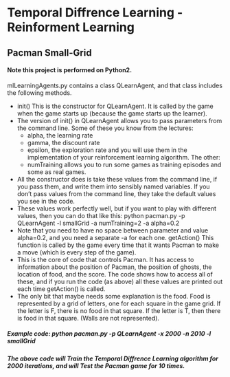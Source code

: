 # Temporal Diffrence Learning - Reinforment Learning 
## Pacman Small-Grid
#### Note this project is performed on Python2.

mlLearningAgents.py contains a class QLearnAgent, and that class includes the following methods.
* init() This is the constructor for QLearnAgent. It is called by the game when the game starts up
(because the game starts up the learner).
* The version of init() in QLearnAgent allows you to pass parameters from the command
line. Some of these you know from the lectures:
  - alpha, the learning rate
  - gamma, the discount rate  
  - epsilon, the exploration rate
and you will use them in the implementation of your reinforcement learning algorithm. The
other:
  - numTraining allows you to run some games as training episodes and some as real games.
* All the constructor does is take these values from the command line, if you pass them, and
write them into sensibly named variables. If you don’t pass values from the command line,
they take the default values you see in the code. 
* These values work perfectly well, but if you
want to play with different values, then you can do that like this:
python pacman.py -p QLearnAgent -l smallGrid -a numTraining=2 -a alpha=0.2
* Note that you need to have no space between parameter and value alpha=0.2, and you need
a separate -a for each one.
  getAction() This function is called by the game every time that it wants Pacman to make a move
(which is every step of the game).
* This is the core of code that controls Pacman. It has access to information about the position
of Pacman, the position of ghosts, the location of food, and the score. The code shows how
to access all of these, and if you run the code (as above) all these values are printed out each
time getAction() is called.
* The only bit that maybe needs some explanation is the food. Food is represented by a grid of
letters, one for each square in the game grid. If the letter is F, there is no food in that square.
If the letter is T, then there is food in that square. (Walls are not represented).

##### Example code: python pacman.py -p QLearnAgent -x 2000 -n 2010 -l smallGrid
##### The above code will Train the Temporal Diffrence Learning algorithm for 2000 iterations, and will Test the Pacman game for 10 times. 
